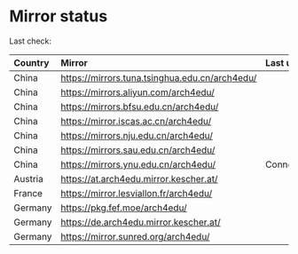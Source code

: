 <script src="./time.js"></script>
# Mirror status
Last check: <script type="text/javascript">localize(1685920616.839255);</script>

|Country|Mirror|Last update|
|:------|:-----|:----------|
|China|https://mirrors.tuna.tsinghua.edu.cn/arch4edu/|<script type="text/javascript">localize(1685903250);</script>|
|China|https://mirrors.aliyun.com/arch4edu/|<script type="text/javascript">localize(1685644418);</script>|
|China|https://mirrors.bfsu.edu.cn/arch4edu/|<script type="text/javascript">localize(1685860197);</script>|
|China|https://mirror.iscas.ac.cn/arch4edu/|<script type="text/javascript">localize(1685903250);</script>|
|China|https://mirrors.nju.edu.cn/arch4edu/|<script type="text/javascript">localize(1685816979);</script>|
|China|https://mirrors.sau.edu.cn/arch4edu/|<script type="text/javascript">localize(1673850842);</script>|
|China|https://mirrors.ynu.edu.cn/arch4edu/|ConnectTimeout|
|Austria|https://at.arch4edu.mirror.kescher.at/|<script type="text/javascript">localize(1685860197);</script>|
|France|https://mirror.lesviallon.fr/arch4edu/|<script type="text/javascript">localize(1685860197);</script>|
|Germany|https://pkg.fef.moe/arch4edu/|<script type="text/javascript">localize(1685860197);</script>|
|Germany|https://de.arch4edu.mirror.kescher.at/|<script type="text/javascript">localize(1685860197);</script>|
|Germany|https://mirror.sunred.org/arch4edu/|<script type="text/javascript">localize(1685860197);</script>|

<script src="./tablefilter/tablefilter.js"></script>
<script src="./table.js"></script>